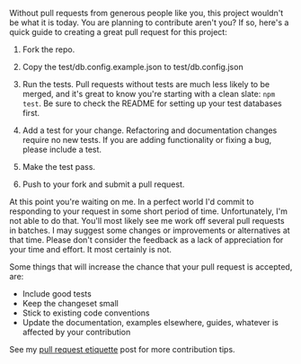 Without pull requests from generous people like you, this project
wouldn't be what it is today. You are planning to contribute aren't you?
If so, here's a quick guide to creating a great pull request for
this project:

1. Fork the repo.

2. Copy the test/db.config.example.json to test/db.config.json

3. Run the tests. Pull requests without tests are much less likely to be
merged, and it's great to know you're starting with a clean slate: `npm test`.
Be sure to check the README for setting up your test databases first.

4. Add a test for your change. Refactoring and documentation changes
require no new tests. If you are adding functionality or fixing a bug,
please include a test.

5. Make the test pass.

6. Push to your fork and submit a pull request.

At this point you're waiting on me. In a perfect world I'd commit to
responding to your request in some short period of time. Unfortunately,
I'm not able to do that. You'll most likely see me work off several pull
requests in batches. I may suggest some changes or improvements or alternatives
at that time. Please don't consider the feedback as a lack of
appreciation for your time and effort. It most certainly is not.

Some things that will increase the chance that your pull request is accepted,
are:

* Include good tests
* Keep the changeset small
* Stick to existing code conventions
* Update the documentation, examples elsewhere, guides,
  whatever is affected by your contribution

See my [pull request etiquette](http://kunkle.org/blog/2013/07/10/pull-request-etiquette/)
post for more contribution tips.
